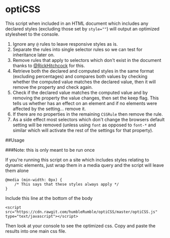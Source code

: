 # optiCSS

This script when included in an HTML document which includes any declared styles (excluding those set by `style=""`) will output an optimized stylesheet to the console.

1. Ignore any `@` rules to leave responsive styles as is.
2. Separate the rules into single selector rules so we can test for inheritance later on.
3. Remove rules that apply to selectors which don't exist in the document thanks to [@RickHitchcock](http://stackoverflow.com/users/3903374/rick-hitchcock) for this.
4. Retrieve both the declared and computed styles in the same format (excluding percentages) and compares both values by checking whether the computed value matches the declared value, then it will remove the property and check again.
5. Check if the declared value matches the computed value and by removing the property the value changes, then set the keep flag. This tells us whether has an effect on an element and if no elements were affected by the setting... remove it.
6. If there are no properties in the remaining `CSSRule` then remove the rule.
7. As a side effect most selectors which don't change the browsers default setting will be removed (unless using `font` as opposed to `font-*` and similar which will activate the rest of the settings for that property).

##Usage

###Note: this is only meant to be run once

If you're running this script on a site which includes styles relating to dynamic elements, just wrap them in a media query and the script will leave them alone

    @media (min-width: 0px) {
        /* This says that these styles always apply */
    }

Include this line at the bottom of the body

    <script src="https://cdn.rawgit.com/humbleRumble/optiCSS/master/optiCSS.js" type="text/javascript"></script>

Then look at your console to see the optimized css. Copy and paste the results into one main css file.
